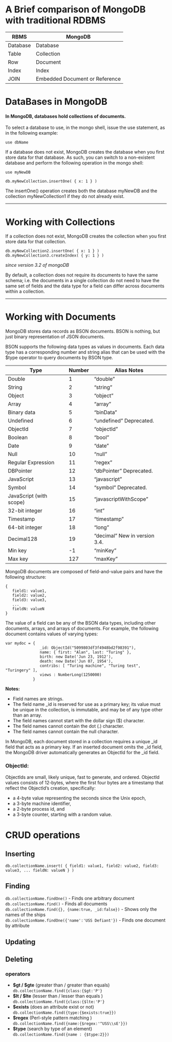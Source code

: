 # A Brief comparison of MongoDB with traditional RDBMS

|  RBMS  |           MongoDB             |
|--------|-------------------------------|
|Database|Database                       |
|Table   |Collection                     |
|Row     |Document                       |
|Index   |Index                          |
|JOIN    |Embedded Document or Reference |

# DataBases in MongoDB

#### In MongoDB, databases hold collections of documents.

To select a database to use, in the mongo shell, issue the use <db> statement, as in the following example:

`use dbName`

If a database does not exist, MongoDB creates the database when you first store data for that database. As such, you can switch to a non-existent database and perform the following operation in the mongo shell:

```
use myNewDB

db.myNewCollection.insertOne( { x: 1 } )
```

The insertOne() operation creates both the database myNewDB and the collection myNewCollection1 if they do not already exist.

----------------------------------------------------------------------------------------------------------------------------------------

# Working with Collections

If a collection does not exist, MongoDB creates the collection when you first store data for that collection.

```
db.myNewCollection2.insertOne( { x: 1 } )
db.myNewCollection3.createIndex( { y: 1 } )
```

_since version 3.2 of mongoDB_

By default, a collection does not require its documents to have the same schema; i.e. the documents in a single collection do not need to have the same set of fields and the data type for a field can differ across documents within a collection.

----------------------------------------------------------------------------------------------------------------------------------------

# Working with Documents

MongoDB stores data records as BSON documents.
BSON is nothing, but just binary representation of JSON documents.

BSON supports the following data types as values in documents. Each data type has a corresponding number and string alias that can be used with the $type operator to query documents by BSON type.

|Type	              |Number	|Alias	Notes             |
|-------------------|-------|-------------------------|
|Double	            |1	    |“double”	                |
|String	            |2	    |“string”	                |
|Object	            |3	    |“object”	                |
|Array	            |4	    |“array”	                |
|Binary data	      |5	    |“binData”	              |
|Undefined	        |6	    |“undefined”	Deprecated. |
|ObjectId	          |7	    |“objectId”              	|
|Boolean	          |8	    |“bool”	                  |
|Date	              |9	    |“date”	                  |
|Null	              |10	    |“null”	                  |
|Regular Expression	|11	    |“regex”	                |
|DBPointer	        |12	    |“dbPointer”	Deprecated. |
|JavaScript	        |13	    |“javascript”           	|
|Symbol	            |14	    |“symbol”	Deprecated.     |
|JavaScript (with scope)|15	|“javascriptWithScope”	  |
|32-bit integer	    |16	    |“int”	                  |
|Timestamp	        |17	    |“timestamp”	            |
|64-bit integer	    |18	    |“long”	                  |
|Decimal128	        |19	    |“decimal”	New in version 3.4.|
|Min key	          |-1	    |“minKey”	                |
|Max key	          |127	  |“maxKey”	                |


MongoDB documents are composed of field-and-value pairs and have the following structure:

```
{
   field1: value1,
   field2: value2,
   field3: value3,
   ...
   fieldN: valueN
}
```

The value of a field can be any of the BSON data types, including other documents, arrays, and arrays of documents. For example, the following document contains values of varying types:

```
var mydoc = {
               _id: ObjectId("5099803df3f4948bd2f98391"),
               name: { first: "Alan", last: "Turing" },
               birth: new Date('Jun 23, 1912'),
               death: new Date('Jun 07, 1954'),
               contribs: [ "Turing machine", "Turing test", "Turingery" ],
               views : NumberLong(1250000)
            }
```

**Notes:**
- Field names are strings.
- The field name \_id is reserved for use as a primary key; its value must be unique in the collection, is immutable, and may be of any type other than an array.
- The field names cannot start with the dollar sign ($) character.
- The field names cannot contain the dot (.) character.
- The field names cannot contain the null character.

In MongoDB, each document stored in a collection requires a unique \_id field that acts as a primary key. If an inserted document omits the \_id field, the MongoDB driver automatically generates an ObjectId for the \_id field.

### ObjectId:
ObjectIds are small, likely unique, fast to generate, and ordered. ObjectId values consists of 12-bytes, where the first four bytes are a timestamp that reflect the ObjectId’s creation, specifically:

- a 4-byte value representing the seconds since the Unix epoch,
- a 3-byte machine identifier,
- a 2-byte process id, and
- a 3-byte counter, starting with a random value.

# CRUD operations
## Inserting

`db.collectionName.insert(
  {
    field1: value1,
    field2: value2,
    field3: value3,
    ...
    fieldN: valueN
  }
  )`

## Finding
`db.collectionName.findOne()` - Finds one arbitrary document <br />
`db.collectionName.find()` - Finds all documents <br />
`db.collectionName.find({}, {name:true, _id:false})` - Shows only the names of the ships <br />
`db.collectionName.findOne({'name':'USS Defiant'})` - Finds one document by attribute

## Updating

## Deleting

### operators
- **$gt / $gte** (greater than / greater than equals)  <br />`db.collectionName.find({class:{$gt:'P'}`
- **$lt / $lte** (lesser than / lesser than equals ) <br/>
`db.collectionName.find({class:{$lte:'P'}`
- **$exists** (does an attribute exist or not) <br />
`db.collectionName.find({type:{$exists:true}})`
- **$regex** (Perl-style pattern matching ) <br />
`db.collectionName.find({name:{$regex:'^USS\\sE'}})`
- **$type** (search by type of an element) <br />
`db.collectionName.find({name : {$type:2}})`


